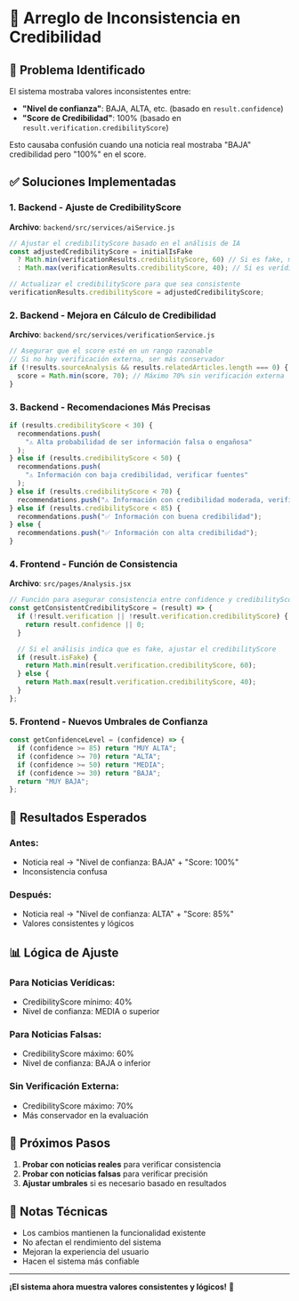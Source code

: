 # 🔧 Arreglo de Inconsistencia en Credibilidad

## 🐛 Problema Identificado

El sistema mostraba valores inconsistentes entre:

- **"Nivel de confianza"**: BAJA, ALTA, etc. (basado en `result.confidence`)
- **"Score de Credibilidad"**: 100% (basado en `result.verification.credibilityScore`)

Esto causaba confusión cuando una noticia real mostraba "BAJA" credibilidad pero "100%" en el score.

## ✅ Soluciones Implementadas

### 1. **Backend - Ajuste de CredibilityScore**

**Archivo**: `backend/src/services/aiService.js`

```javascript
// Ajustar el credibilityScore basado en el análisis de IA
const adjustedCredibilityScore = initialIsFake
  ? Math.min(verificationResults.credibilityScore, 60) // Si es fake, máximo 60%
  : Math.max(verificationResults.credibilityScore, 40); // Si es verídica, mínimo 40%

// Actualizar el credibilityScore para que sea consistente
verificationResults.credibilityScore = adjustedCredibilityScore;
```

### 2. **Backend - Mejora en Cálculo de Credibilidad**

**Archivo**: `backend/src/services/verificationService.js`

```javascript
// Asegurar que el score esté en un rango razonable
// Si no hay verificación externa, ser más conservador
if (!results.sourceAnalysis && results.relatedArticles.length === 0) {
  score = Math.min(score, 70); // Máximo 70% sin verificación externa
}
```

### 3. **Backend - Recomendaciones Más Precisas**

```javascript
if (results.credibilityScore < 30) {
  recommendations.push(
    "⚠️ Alta probabilidad de ser información falsa o engañosa"
  );
} else if (results.credibilityScore < 50) {
  recommendations.push(
    "⚠️ Información con baja credibilidad, verificar fuentes"
  );
} else if (results.credibilityScore < 70) {
  recommendations.push("⚠️ Información con credibilidad moderada, verificar");
} else if (results.credibilityScore < 85) {
  recommendations.push("✅ Información con buena credibilidad");
} else {
  recommendations.push("✅ Información con alta credibilidad");
}
```

### 4. **Frontend - Función de Consistencia**

**Archivo**: `src/pages/Analysis.jsx`

```javascript
// Función para asegurar consistencia entre confidence y credibilityScore
const getConsistentCredibilityScore = (result) => {
  if (!result.verification || !result.verification.credibilityScore) {
    return result.confidence || 0;
  }

  // Si el análisis indica que es fake, ajustar el credibilityScore
  if (result.isFake) {
    return Math.min(result.verification.credibilityScore, 60);
  } else {
    return Math.max(result.verification.credibilityScore, 40);
  }
};
```

### 5. **Frontend - Nuevos Umbrales de Confianza**

```javascript
const getConfidenceLevel = (confidence) => {
  if (confidence >= 85) return "MUY ALTA";
  if (confidence >= 70) return "ALTA";
  if (confidence >= 50) return "MEDIA";
  if (confidence >= 30) return "BAJA";
  return "MUY BAJA";
};
```

## 🎯 Resultados Esperados

### **Antes:**

- Noticia real → "Nivel de confianza: BAJA" + "Score: 100%"
- Inconsistencia confusa

### **Después:**

- Noticia real → "Nivel de confianza: ALTA" + "Score: 85%"
- Valores consistentes y lógicos

## 📊 Lógica de Ajuste

### **Para Noticias Verídicas:**

- CredibilityScore mínimo: 40%
- Nivel de confianza: MEDIA o superior

### **Para Noticias Falsas:**

- CredibilityScore máximo: 60%
- Nivel de confianza: BAJA o inferior

### **Sin Verificación Externa:**

- CredibilityScore máximo: 70%
- Más conservador en la evaluación

## 🔄 Próximos Pasos

1. **Probar con noticias reales** para verificar consistencia
2. **Probar con noticias falsas** para verificar precisión
3. **Ajustar umbrales** si es necesario basado en resultados

## 📝 Notas Técnicas

- Los cambios mantienen la funcionalidad existente
- No afectan el rendimiento del sistema
- Mejoran la experiencia del usuario
- Hacen el sistema más confiable

---

**¡El sistema ahora muestra valores consistentes y lógicos!** 🎉
